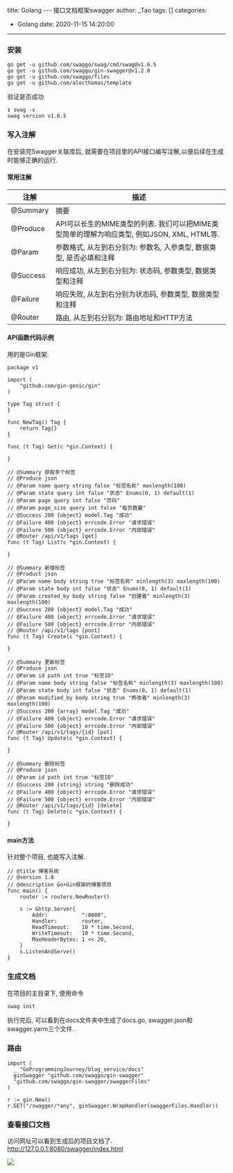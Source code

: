 title: Golang --- 接口文档框架swagger
author: _Tao
tags: []
categories:
  - Golang
date: 2020-11-15 14:20:00
---
### 安装
```shell
go get -u github.com/swaggo/swag/cmd/swag@v1.6.5
go get -u github.com/swaggo/gin-swagger@v1.2.0
go get -u github.com/swaggo/files
go get -u github.com/alecthomas/template
```

验证是否成功
```shell
❯ swag -v
swag version v1.6.5
```

### 写入注解
在安装完Swagger关联库后, 就需要在项目里的API接口编写注解,以便后续在生成时能够正确的运行.

#### 常用注解

|  注解   | 描述  |
| ---- | ---- |
| @Summary | 摘要 |
| @Produce | API可以长生的MIME类型的列表. 我们可以把MIME类型简单的理解为响应类型, 例如JSON, XML, HTML等. |
| @Param | 参数格式, 从左到右分别为: 参数名, 入参类型, 数据类型, 是否必填和注释 |
| @Success | 响应成功, 从左到右分别为: 状态码, 参数类型, 数据类型和注释 |
| @Failure | 响应失败, 从左到右分别为状态码, 参数类型, 数据类型和注释 |
| @Router | 路由, 从左到右分别为: 路由地址和HTTP方法  |


#### API函数代码示例
用的是Gin框架.

```golang
package v1

import (
	"github.com/gin-gonic/gin"
)

type Tag struct {
}

func NewTag() Tag {
	return Tag{}
}

func (t Tag) Get(c *gin.Context) {

}

// @Summary 获取多个标签
// @Produce json
// @Param name query string false "标签名称" maxlength(100)
// @Param state query int false "状态" Enums(0, 1) default(1)
// @Param page query int false "页码"
// @Param page_size query int false "每页数量"
// @Success 200 {object} model.Tag "成功"
// @Failure 400 {object} errcode.Error "请求错误"
// @Failure 500 {object} errcode.Error "内部错误"
// @Router /api/v1/tags [get]
func (t Tag) List(c *gin.Context) {

}

// @Summary 新增标签
// @Product json
// @Param name body string true "标签名称" minlength(3) maxlength(100)
// @Param state body int false "状态" Enums(0, 1) default(1)
// @Param created_by body string false "创建者" minlength(3) maxlength(100)
// @Success 200 {object} model.Tag "成功"
// @Failure 400 {object} errcode.Error "请求错误"
// @Failure 500 {object} errcode.Error "内部错误"
// @Router /api/v1/tags [post]
func (t Tag) Create(c *gin.Context) {

}

// @Summary 更新标签
// @Produce json
// @Param id path int true "标签ID"
// @Param name body string false "标签名称" minlength(3) maxlength(100)
// @Param state body int false "状态" Enums(0, 1) default(1)
// @Param modified_by body string true "修改者" minlength(3) maxlength(100)
// @Success 200 {array} model.Tag "成功"
// @Failure 400 {object} errcode.Error "请求错误"
// @Failure 500 {object} errcode.Error "内部错误"
// @Router /api/v1/tags/{id} [put]
func (t Tag) Update(c *gin.Context) {

}

// @Summary 删除标签
// @Produce json
// @Param id path int true "标签ID"
// @Success 200 {string} string "删除成功"
// @Failure 400 {object} errcode.Error "请求错误"
// @Failure 500 {object} errcode.Error "内部错误"
// @Router /api/v1/tags/{id} [delete]
func (t Tag) Delete(c *gin.Context) {

}

```

#### main方法
针对整个项目, 也能写入注解.

```golang
// @title 博客系统
// @version 1.0
// @description Go+Gin框架的博客项目
func main() {
	router := routers.NewRouter()

	s := &http.Server{
		Addr:           ":8080",
		Handler:        router,
		ReadTimeout:    10 * time.Second,
		WriteTimeout:   10 * time.Second,
		MaxHeaderBytes: 1 << 20,
	}
	s.ListenAndServe()
}

```


### 生成文档
在项目的主目录下, 使用命令
```shell
swag init
```
执行完后, 可以看到在docs文件夹中生成了docs.go, swagger.json和swagger.yarm三个文件.

### 路由
```golang
import (
  _ "GoProgrammingJourney/blog_service/docs"
  ginSwagger "github.com/swaggo/gin-swagger"
  "github.com/swaggo/gin-swagger/swaggerFiles"
)

r := gin.New()
r.GET("/swagger/*any", ginSwagger.WrapHandler(swaggerFiles.Handler))

```

### 查看接口文档

访问网址可以看到生成后的项目文档了.<br/>
http://127.0.0.1:8080/swagger/index.html

![](https://qxinhai.oss-cn-shenzhen.aliyuncs.com/hexo/20201115143526.png)
